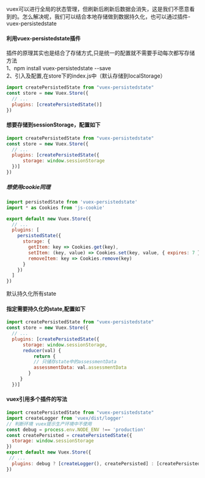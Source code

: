 vuex可以进行全局的状态管理，但刷新后刷新后数据会消失，这是我们不愿意看到的。怎么解决呢，我们可以结合本地存储做到数据持久化，也可以通过插件-vuex-persistedstate
<a name="neArF"></a>
#### 利用vuex-persistedstate插件
插件的原理其实也是结合了存储方式,只是统一的配置就不需要手动每次都写存储方法<br />1、npm install vuex-persistedstate --save<br />2、引入及配置,在store下的index.js中（默认存储到localStorage）
```javascript
import createPersistedState from "vuex-persistedstate"
const store = new Vuex.Store({
  // ...
  plugins: [createPersistedState()]
})
```
<a name="cSbBT"></a>
#### 想要存储到sessionStorage，配置如下
```javascript
import createPersistedState from "vuex-persistedstate"
const store = new Vuex.Store({
  // ...
  plugins: [createPersistedState({
      storage: window.sessionStorage
  })]
})
```
<a name="hQAlk"></a>
##### 想使用cookie同理
```javascript
import persistedState from 'vuex-persistedstate'
import * as Cookies from 'js-cookie'

export default new Vuex.Store({
  // ...
  plugins: [
    persistedState({
      storage: {
        getItem: key => Cookies.get(key),
        setItem: (key, value) => Cookies.set(key, value, { expires: 7 }),
        removeItem: key => Cookies.remove(key)
      }
    })
  ]
})
```
默认持久化所有state<br />

<a name="gKHwh"></a>
#### 指定需要持久化的state,配置如下
```javascript
import createPersistedState from "vuex-persistedstate"
const store = new Vuex.Store({
  // ...
  plugins: [createPersistedState({
      storage: window.sessionStorage,
      reducer(val) {
          return {
          // 只储存state中的assessmentData
          assessmentData: val.assessmentData
        }
     }
  })]
```
<a name="QK6oL"></a>
#### vuex引用多个插件的写法
```javascript
import createPersistedState from "vuex-persistedstate"
import createLogger from 'vuex/dist/logger'
// 判断环境 vuex提示生产环境中不使用
const debug = process.env.NODE_ENV !== 'production'
const createPersisted = createPersistedState({
  storage: window.sessionStorage
})
export default new Vuex.Store({
 // ...
  plugins: debug ? [createLogger(), createPersisted] : [createPersisted]
})
```

